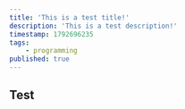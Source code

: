 ```yaml
---
title: 'This is a test title!'
description: 'This is a test description!'
timestamp: 1792696235
tags:
    - programming
published: true
---
```


## Test
